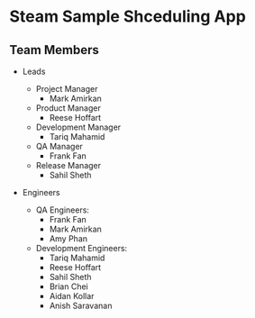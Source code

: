 # Steam Sample Shceduling App

## Team Members


* Leads
	* Project Manager 
		* Mark Amirkan
	* Product Manager 
		* Reese Hoffart
	* Development Manager 
		* Tariq Mahamid
	* QA Manager
		* Frank Fan
	* Release Manager
		* Sahil Sheth


* Engineers
	* QA Engineers: 
		* Frank Fan
		* Mark Amirkan
		* Amy Phan
	* Development Engineers: 
		* Tariq Mahamid
		* Reese Hoffart
		* Sahil Sheth
		* Brian Chei
		* Aidan Kollar
		* Anish Saravanan
